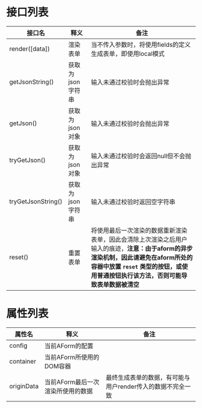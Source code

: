 # 接口列表

| 接口名 | 释义 | 备注 |
| -- | -- | -- |
| render([data]) | 渲染表单 | 当不传入参数时，将使用fields的定义生成表单，即使用local模式 |
| getJsonString() | 获取为json字符串 | 输入未通过校验时会抛出异常 |
| getJson() | 获取为json对象 | 输入未通过校验时会抛出异常 |
| tryGetJson() | 获取为json对象 | 输入未通过校验时会返回null但不会抛出异常 |
| tryGetJsonString() | 获取为json字符串 | 输入未通过校验时返回空字符串 |
| reset() | 重置表单 | 将使用最后一次渲染的数据重新渲染表单，因此会清除上次渲染之后用户输入的痕迹，**注意：由于aform的异步渲染机制，因此请避免在aform所处的容器中放置 `reset` 类型的按钮，或使用普通按钮执行该方法，否则可能导致表单数据被清空** |

# 属性列表

| 属性名 | 释义 | 备注 |
| -- | -- | -- |
| config | 当前AForm的配置 | |
| container | 当前AForm所使用的DOM容器 | |
| originData | 当前AForm最后一次渲染所使用的数据 | 最终生成表单的数据，有可能与用户render传入的数据不完全一致 |
